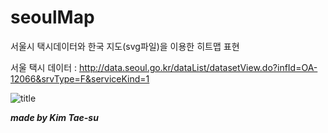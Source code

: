 # seoulMap

서울시 택시데이터와 한국 지도(svg파일)을 이용한 히트맵 표현

서울 택시 데이터 : http://data.seoul.go.kr/dataList/datasetView.do?infId=OA-12066&srvType=F&serviceKind=1

![title](/data/mapImage.jpeg)


***made by Kim Tae-su***
